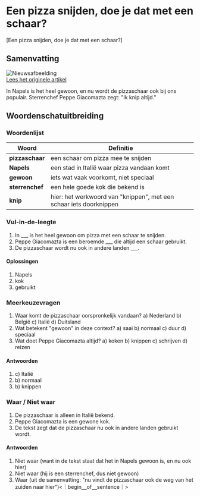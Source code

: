 # Een pizza snijden, doe je dat met een schaar?

[Een pizza snijden, doe je dat met een schaar?]

## Samenvatting

![Nieuwsafbeelding](https://prod-img.standaard.be/public/nieuws/ikni38-file82sb5jbovkw1el6oz7w7/alternates/BASE_SIXTEEN_NINE/file82sb5jbovkw1el6oz7w7)   
[Lees het originele artikel](https://www.standaard.be/binnenland/een-pizza-snijden-dat-doe-je-toch-gewoon-met-een-schaar/97275517.html)

In Napels is het heel gewoon, en nu wordt de pizzaschaar ook bij ons populair. Sterrenchef Peppe Giacomazta zegt: "Ik knip altijd."

## Woordenschatuitbreiding

### Woordenlijst

| Woord | Definitie |
|-------|-----------|
| **pizzaschaar** | een schaar om pizza mee te snijden |
| **Napels** | een stad in Italië waar pizza vandaan komt |
| **gewoon** | iets wat vaak voorkomt, niet speciaal |
| **sterrenchef** | een hele goede kok die bekend is |
| **knip** | hier: het werkwoord van "knippen", met een schaar iets doorknippen |

### Vul-in-de-leegte
1. In ___ is het heel gewoon om pizza met een schaar te snijden.
2. Peppe Giacomazta is een beroemde ___ die altijd een schaar gebruikt.
3. De pizzaschaar wordt nu ook in andere landen ___.

#### Oplossingen
1. Napels
2. kok
3. gebruikt

### Meerkeuzevragen
1. Waar komt de pizzaschaar oorspronkelijk vandaan?
   a) Nederland b) België c) Italië d) Duitsland
2. Wat betekent "gewoon" in deze context?
   a) saai b) normaal c) duur d) speciaal
3. Wat doet Peppe Giacomazta altijd?
   a) koken b) knippen c) schrijven d) reizen

#### Antwoorden
1. c) Italië
2. b) normaal
3. b) knippen

### Waar / Niet waar
1. De pizzaschaar is alleen in Italië bekend.
2. Peppe Giacomazta is een gewone kok.
3. De tekst zegt dat de pizzaschaar nu ook in andere landen gebruikt wordt.

#### Antwoorden
1. Niet waar (want in de tekst staat dat het in Napels gewoon is, en nu ook hier)
2. Niet waar (hij is een sterrenchef, dus niet gewoon)
3. Waar (uit de samenvatting: "nu vindt de pizzaschaar ook de weg van het zuiden naar hier")<｜begin▁of▁sentence｜>